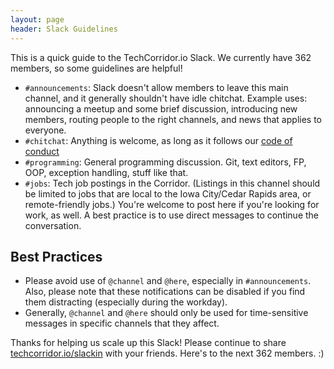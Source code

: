 ```yaml
---
layout: page
header: Slack Guidelines
---
```


This is a quick guide to the TechCorridor.io Slack.  We currently have 362 members, so some guidelines are helpful!
  
  * `#announcements`:  Slack doesn't allow members to leave this main channel, and it generally shouldn't have idle chitchat.  Example uses: announcing a meetup and some brief discussion, introducing new members, routing people to the right channels, and news that applies to everyone.
  * `#chitchat`:  Anything is welcome, as long as it follows our [code of conduct](/code-of-conduct.html)
  * `#programming`: General programming discussion.  Git, text editors, FP, OOP, exception handling, stuff like that.
  * `#jobs`: Tech job postings in the Corridor.  (Listings in this channel should be limited to jobs that are local to the Iowa City/Cedar Rapids area, or remote-friendly jobs.)  You're welcome to post here if you're looking for work, as well.  A best practice is to use direct messages to continue the conversation.

## Best Practices

  * Please avoid use of `@channel` and `@here`, especially in `#announcements`.  Also, please note that these notifications can be disabled if you find them distracting (especially during the workday).
  * Generally, `@channel` and `@here` should only be used for time-sensitive messages in specific channels that they affect.

Thanks for helping us scale up this Slack!  Please continue to share [techcorridor.io/slackin](http://techcorridor.io/slackin) with your friends.  Here's to the next 362 members. :)

